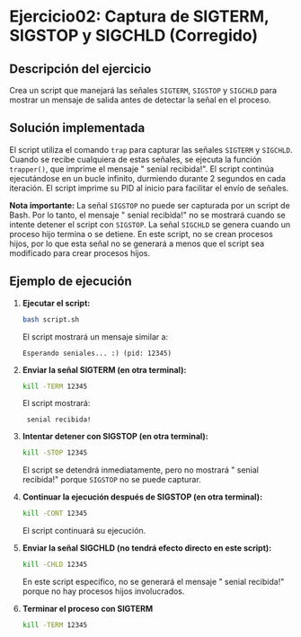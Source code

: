 # Ejercicio02: Captura de SIGTERM, SIGSTOP y SIGCHLD (Corregido)

## Descripción del ejercicio

Crea un script que manejará las señales `SIGTERM`, `SIGSTOP` y `SIGCHLD` para mostrar un mensaje de salida antes de detectar la señal en el proceso.

## Solución implementada

El script utiliza el comando `trap` para capturar las señales `SIGTERM` y `SIGCHLD`. Cuando se recibe cualquiera de estas señales, se ejecuta la función `trapper()`, que imprime el mensaje " senial recibida!". El script continúa ejecutándose en un bucle infinito, durmiendo durante 2 segundos en cada iteración. El script imprime su PID al inicio para facilitar el envío de señales.

**Nota importante:** La señal `SIGSTOP` no puede ser capturada por un script de Bash. Por lo tanto, el mensaje " senial recibida!" no se mostrará cuando se intente detener el script con `SIGSTOP`. La señal `SIGCHLD` se genera cuando un proceso hijo termina o se detiene. En este script, no se crean procesos hijos, por lo que esta señal no se generará a menos que el script sea modificado para crear procesos hijos.

## Ejemplo de ejecución

1.  **Ejecutar el script:**

    ```bash
    bash script.sh
    ```

    El script mostrará un mensaje similar a:

    ```
    Esperando seniales... :) (pid: 12345)
    ```

2.  **Enviar la señal SIGTERM (en otra terminal):**

    ```bash
    kill -TERM 12345
    ```

    El script mostrará:

    ```
     senial recibida!
    ```

3.  **Intentar detener con SIGSTOP (en otra terminal):**

    ```bash
    kill -STOP 12345
    ```

    El script se detendrá inmediatamente, pero no mostrará " senial recibida!" porque `SIGSTOP` no se puede capturar.

4.  **Continuar la ejecución después de SIGSTOP (en otra terminal):**

    ```bash
    kill -CONT 12345
    ```

    El script continuará su ejecución.

5.  **Enviar la señal SIGCHLD (no tendrá efecto directo en este script):**

    ```bash
    kill -CHLD 12345
    ```

    En este script específico, no se generará el mensaje " senial recibida!" porque no hay procesos hijos involucrados.

6. **Terminar el proceso con SIGTERM**

    ```bash
    kill -TERM 12345
    ```
